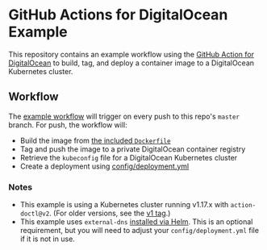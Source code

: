 # GitHub Actions for DigitalOcean Example

This repository contains an example workflow using the [GitHub Action for DigitalOcean](https://github.com/digitalocean/action-doctl) to build, tag, and deploy a container image to a DigitalOcean Kubernetes cluster.

## Workflow

The [example workflow](.github/workflows/workflow.yaml) will trigger on every push to this repo's `master` branch. For push, the workflow will:

* Build the image from [the included `Dockerfile`](Dockerfile)
* Tag and push the image to a private DigitalOcean container registry
* Retrieve the `kubeconfig` file for a DigitalOcean Kubernetes cluster
* Create a deployment using [config/deployment.yml](config/deployment.yml)

### Notes

* This example is using a Kubernetes cluster running v1.17.x with `action-doctl@v2`. (For older versions, see the [v1 tag](https://github.com/do-community/example-doctl-action/tree/v1).)
* This example uses `external-dns` [installed via Helm](https://github.com/helm/charts/tree/master/stable/external-dns). This is an optional requirement, but you will need to adjust your `config/deployment.yml` file if it is not in use.
